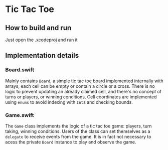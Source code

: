 # Tic Tac Toe

## How to build and run
Just open the .xcodeproj and run it

## Implementation details

### Board.swift
Mainly contains `Board`, a simple tic tac toe board implemented internally with arrays, each cell can be empty or contain a circle or a cross. There is no logic to prevent updating an already claimed cell, and there's no concept of turns or players, or winning conditions. Cell coordinates are implemented using `enums` to avoid indexing with `Int`s and checking bounds.

### Game.swift
The `Game` class implements the logic of a tic tac toe game: players, turn taking, winning conditions. Users of the class can set themselves as a `delegate` to receive events from the game. It is in fact not necessary to acess the private `Board` instance to play and observe the game.
